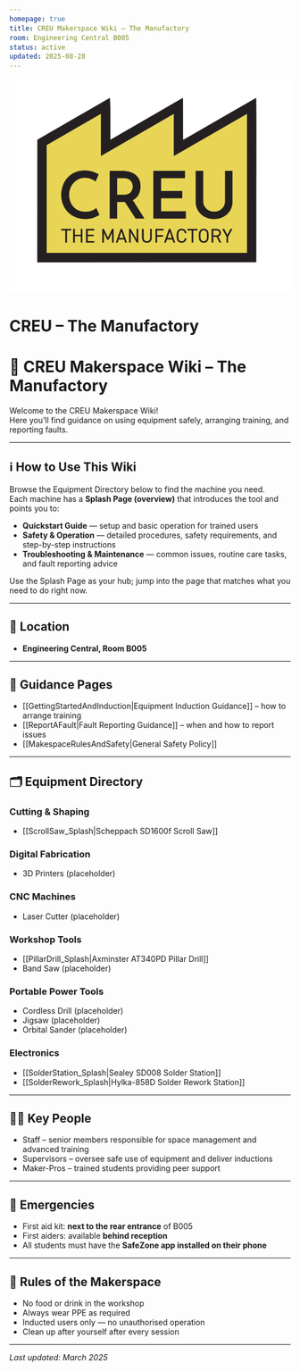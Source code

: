 ```yaml
---
homepage: true
title: CREU Makerspace Wiki – The Manufactory
room: Engineering Central B005
status: active
updated: 2025-08-28
---
```

<div class="page-banner">
  <img src="images/creu_logo.png" alt="CREU Logo">
  <h1>CREU – The Manufactory</h1>
</div>

# 📘 CREU Makerspace Wiki – The Manufactory

Welcome to the CREU Makerspace Wiki!  
Here you’ll find guidance on using equipment safely, arranging training, and reporting faults.

---

## ℹ️ How to Use This Wiki
Browse the Equipment Directory below to find the machine you need.  
Each machine has a **Splash Page (overview)** that introduces the tool and points you to:
- **Quickstart Guide** — setup and basic operation for trained users
- **Safety & Operation** — detailed procedures, safety requirements, and step-by-step instructions
- **Troubleshooting & Maintenance** — common issues, routine care tasks, and fault reporting advice

Use the Splash Page as your hub; jump into the page that matches what you need to do right now.

---

## 📍 Location
- **Engineering Central, Room B005**

---

## 📖 Guidance Pages
- [[GettingStartedAndInduction|Equipment Induction Guidance]] – how to arrange training  
- [[ReportAFault|Fault Reporting Guidance]] – when and how to report issues  
- [[MakespaceRulesAndSafety|General Safety Policy]]  

---

## 🗂️ Equipment Directory

### Cutting & Shaping
- [[ScrollSaw_Splash|Scheppach SD1600f Scroll Saw]]
### Digital Fabrication
- 3D Printers (placeholder)  
### CNC Machines
- Laser Cutter (placeholder)  
### Workshop Tools
- [[PillarDrill_Splash|Axminster AT340PD Pillar Drill]] 
- Band Saw (placeholder)  
### Portable Power Tools
- Cordless Drill (placeholder)  
- Jigsaw (placeholder)  
- Orbital Sander (placeholder)  
### Electronics
- [[SolderStation_Splash|Sealey SD008 Solder Station]]
- [[SolderRework_Splash|Hylka-858D Solder Rework Station]]

---

## 🧑‍🏫 Key People
- <span class="black-apron">Staff</span> – senior members responsible for space management and advanced training  
- <span class="red-apron">Supervisors</span> – oversee safe use of equipment and deliver inductions  
- <span class="blue-apron">Maker-Pros</span> – trained students providing peer support  

---

## 🚨 Emergencies
- First aid kit: **next to the rear entrance** of B005  
- First aiders: available **behind reception**  
- All students must have the **SafeZone app installed on their phone**  

---

## 📜 Rules of the Makerspace
- No food or drink in the workshop  
- Always wear PPE as required  
- Inducted users only — no unauthorised operation  
- Clean up after yourself after every session  

---

_Last updated: March 2025_
